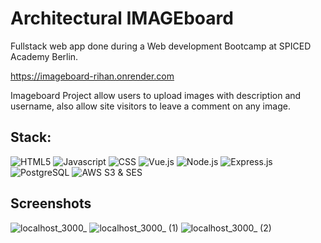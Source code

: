 # Architectural IMAGEboard 

Fullstack web app done during a Web development Bootcamp at SPICED Academy Berlin.

https://imageboard-rihan.onrender.com

Imageboard Project allow users to upload images with description and username, also allow site visitors to leave a comment on any image.

## Stack:

![HTML5](https://img.shields.io/badge/HTML5-E34F26?style=for-the-badge&logo=html5&logoColor=white)
![Javascript](https://img.shields.io/badge/JavaScript-323330?style=for-the-badge&logo=javascript&logoColor=F7DF1E)
![CSS](https://img.shields.io/badge/CSS3-1572B6?style=for-the-badge&logo=css3&logoColor=white)
![Vue.js](https://img.shields.io/badge/vuejs-%2335495e.svg?style=for-the-badge&logo=vuedotjs&logoColor=%234FC08D)
![Node.js](https://img.shields.io/badge/Node.js-43853D?style=for-the-badge&logo=node.js&logoColor=white)
![Express.js](https://img.shields.io/badge/express.js-%23404d59.svg?style=for-the-badge&logo=express&logoColor=%2361DAFB)
![PostgreSQL](https://camo.githubusercontent.com/281c069a2703e948b536500b9fd808cb4fb2496b3b66741db4013a2c89e91986/68747470733a2f2f696d672e736869656c64732e696f2f62616467652f506f737467726553514c2d3331363139323f7374796c653d666f722d7468652d6261646765266c6f676f3d706f737467726573716c266c6f676f436f6c6f723d7768697465)
![AWS S3 & SES](https://img.shields.io/badge/Amazon_AWS-232F3E?style=for-the-badge&logo=amazon-aws&logoColor=white)

## Screenshots

![localhost_3000_](https://user-images.githubusercontent.com/90706137/204088802-cb8904d6-2210-47a7-b3ae-448c57b217bb.png)
![localhost_3000_ (1)](https://user-images.githubusercontent.com/90706137/204088807-de4e4f1b-a3a5-4018-aa12-62eb6f7fe75a.png)
![localhost_3000_ (2)](https://user-images.githubusercontent.com/90706137/204088810-c7b81b66-ed75-411a-b6c9-b7ad13ca5fe0.png)
